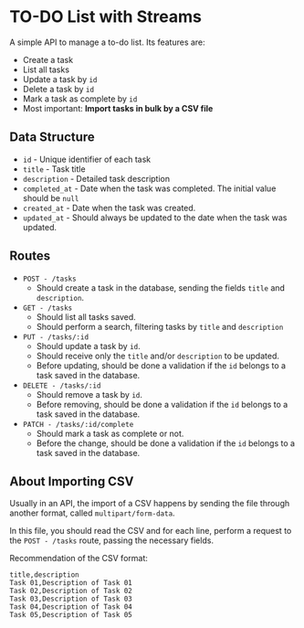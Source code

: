 # TO-DO List with Streams

A simple API to manage a to-do list. Its features are:

- Create a task
- List all tasks
- Update a task by `id`
- Delete a task by `id`
- Mark a task as complete by `id`
- Most important: **Import tasks in bulk by a CSV file**

## Data Structure

- `id` - Unique identifier of each task
- `title` - Task title
- `description` - Detailed task description
- `completed_at` - Date when the task was completed. The initial value should be `null`
- `created_at` - Date when the task was created.
- `updated_at` - Should always be updated to the date when the task was updated.

## Routes

- `POST - /tasks`
  - Should create a task in the database,   sending the fields `title` and `description`.
- `GET - /tasks`
  - Should list all tasks saved.
  - Should perform a search, filtering tasks by `title` and `description`
- `PUT - /tasks/:id`
  - Should update a task by `id`.
  - Should receive only the `title` and/or `description` to be updated.
  - Before updating, should be done a validation if the `id` belongs to a task saved in the database.
- `DELETE - /tasks/:id`
  - Should remove a task by `id`.
  - Before removing, should be done a validation if the `id` belongs to a task saved in the database.
- `PATCH - /tasks/:id/complete`
  - Should mark a task as complete or not.
  - Before the change, should be done a validation if the `id` belongs to a task saved in the database.

## About Importing CSV

Usually in an API, the import of a CSV happens by sending the file through another format, called `multipart/form-data`.

In this file, you should read the CSV and for each line, perform a request to the `POST - /tasks` route, passing the necessary fields.

Recommendation of the CSV format:

```csv
title,description
Task 01,Description of Task 01
Task 02,Description of Task 02
Task 03,Description of Task 03
Task 04,Description of Task 04
Task 05,Description of Task 05
```
